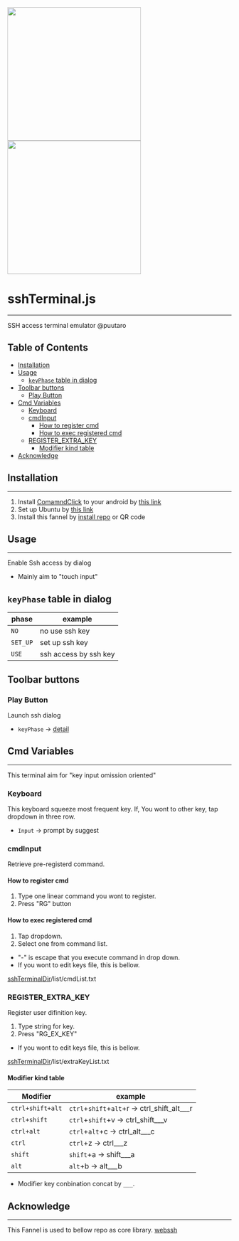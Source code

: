 
<div><img src="https://github.com/puutaro/sshTerminal/assets/55217593/1f97d4b4-aae3-4181-b1e8-674e5d930b97" width="300">  </div>
  
<div><img src="https://github.com/puutaro/selectTyper/assets/55217593/555e8f5f-656a-4faf-bb76-f663c01cfe47" width="300"></div> 


# sshTerminal.js
----------------

SSH access terminal emulator @puutaro

Table of Contents
-------
<!-- vim-markdown-toc GFM --> 
* [Installation](#installation)
* [Usage](#usage)
  * [`keyPhase` table in dialog](#keyphase-table-in-dialog)
* [Toolbar buttons](#toolbar-buttons)
	* [Play Button](#play-button)
* [Cmd Variables](#cmd-variables)
	* [Keyboard](#keyboard)
	* [cmdInput](#cmdinput)
		* [How to register cmd](#how-to-register-cmd)
		* [How to exec registered cmd](#how-to-exec-registered-cmd)
	* [REGISTER_EXTRA_KEY](#register_extra_key)
		* [Modifier kind table](#modifier-kind-table)
* [Acknowledge](#acknowledge)

## Installation
---------------------

1. Install [ComamndClick](https://github.com/puutaro/CommandClick) to your android by [this link](https://github.com/puutaro/CommandClick#app-installation)
2. Set up Ubuntu by [this link](https://github.com/puutaro/CommandClick/blob/master/USAGE.md#setup-ubuntu)
3. Install this fannel by [install repo](https://github.com/puutaro/CommandClick/blob/master/USAGE.md#install-fannel) or QR code


## Usage
--------

Enable Ssh access by dialog

- Mainly aim to "touch input"

## `keyPhase` table in dialog <a id="keyphase-table-in-dialog"></a>

| phase    | example               |
|----------|-----------------------|
| `NO`     | no use ssh key        |
| `SET_UP` | set up ssh key        |
| `USE`    | ssh access by ssh key |

## Toolbar buttons

### Play Button

Launch ssh dialog

- `keyPhase` -> [detail](#keyphase-table-in-dialog)

## Cmd Variables
--------

This terminal aim for "key input omission oriented"

### Keyboard

This keyboard squeeze most frequent key.
If, You wont to other key, tap dropdown in three row.

- `Input` -> prompt by suggest

### cmdInput 

Retrieve pre-registerd command.

#### How to register cmd

1. Type one linear command you wont to register.
2. Press "RG" button 

#### How to exec registered cmd

1. Tap dropdown.
2. Select one from command list.

- "-" is escape that you execute command in drop down.
- If you wont to edit keys file, this is bellow.

[sshTerminalDir](https://github.com/puutaro/CommandClick/blob/master/md/developer/directory_structure.md#fannel_dir)/list/cmdList.txt



### REGISTER_EXTRA_KEY

Register user difinition key.

1. Type string for key.
2. Press "RG_EX_KEY" 

- If you wont to edit keys file, this is bellow.


[sshTerminalDir](https://github.com/puutaro/CommandClick/blob/master/md/developer/directory_structure.md#fannel_dir)/list/extraKeyList.txt


#### Modifier kind table

| Modifier | example |
| ----------- | ----------- |
| `ctrl+shift+alt` | `ctrl`\+`shift`\+`alt`\+r -> ctrl\_shift\_alt\_\_\_r |
| `ctrl+shift` | `ctrl`\+`shift`\+v -> ctrl\_shift\_\_\_v |
| `ctrl+alt` | `ctrl`\+`alt`\+c -> ctrl\_alt\_\_\_c |
| `ctrl` | `ctrl`\+z -> ctrl\_\_\_z |
| `shift` | `shift`\+a -> shift\_\_\_a |
| `alt` | `alt`\+b -> alt\_\_\_b|

- Modifier key conbination concat by `___`.

## Acknowledge
----------
This Fannel is used to bellow repo as core library.
[webssh](https://github.com/huashengdun/webssh)
